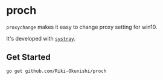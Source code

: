 # proch

`proxychange` makes it easy to change proxy setting for win10.

It's developed with [`systray`](https://github.com/getlantern/systray).

## Get Started

```bash
go get github.com/Riki-Okunishi/proch
```